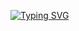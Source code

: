 [![Typing SVG](https://readme-typing-svg.demolab.com?font=Roboto&weight=800&pause=1000&vCenter=true&random=false&width=435&lines=Hey+There!;I'm+Aran)](https://git.io/typing-svg)

